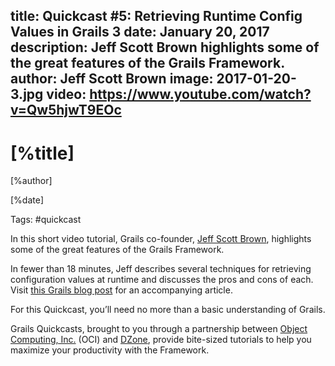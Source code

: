 title: Quickcast #5: Retrieving Runtime Config Values in Grails 3
date: January 20, 2017   
description: Jeff Scott Brown highlights some of the great features of the Grails Framework.
author: Jeff Scott Brown
image: 2017-01-20-3.jpg
video: https://www.youtube.com/watch?v=Qw5hjwT9EOc    
---

# [%title]

[%author]

[%date] 

Tags: #quickcast

In this short video tutorial, Grails co-founder, [Jeff Scott Brown](https://objectcomputing.com/products/2gm-team#brown), highlights some of the great features of the Grails Framework.

In fewer than 18 minutes, Jeff describes several techniques for retrieving configuration values at runtime and discusses the pros and cons of each. Visit [this Grails blog post](https://objectcomputing.com/news/2016/08/31/retrieving-config-values-grails-3) for an accompanying article.

For this Quickcast, you’ll need no more than a basic understanding of Grails. 

Grails Quickcasts, brought to you through a partnership between [Object Computing, Inc.](https://objectcomputing.com/) (OCI) and [DZone](https://dzone.com/), provide bite-sized tutorials to help you maximize your productivity with the Framework.
